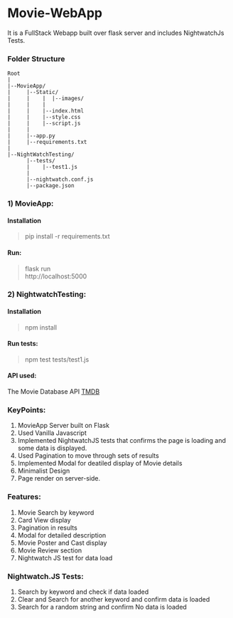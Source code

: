 # Movie-WebApp

It is a FullStack Webapp built over flask server and includes NightwatchJs Tests.



### Folder Structure

```
Root  
|  
|--MovieApp/
|     |--Static/
|     |    |  |--images/
|     |    |  
|     |    |--index.html  
|     |    |--style.css 
|     |    |--script.js
|     |
|     |--app.py  
|	  |--requirements.txt   
|
|--NightWatchTesting/
	  |--tests/
	  |    |--test1.js
   	  |
	  |--nightwatch.conf.js
	  |--package.json

```


###  1) MovieApp:
#### Installation
> pip install -r requirements.txt


#### Run:
> flask run  
> http://localhost:5000


### 2) NightwatchTesting:
#### Installation

> npm install

#### Run tests:
> npm test tests/test1.js

#### API used:
The Movie Database API [TMDB](https://www.themoviedb.org/documentation/api?language=en-US)



### KeyPoints:
1) MovieApp Server built on Flask 
2) Used Vanilla Javascript
3) Implemented NightwatchJS tests that confirms the page is loading and some data is displayed.
4) Used Pagination to move through sets of results
5) Implemented Modal for deatiled display of Movie details
6) Minimalist Design
7) Page render on server-side.


### Features:
1) Movie Search by keyword
2) Card View display
3) Pagination in results
4) Modal for detailed description
5) Movie Poster and Cast display
6) Movie Review section
7) Nightwatch JS test for data load


### Nightwatch.JS Tests:
1) Search by keyword and check if data loaded
2) Clear and Search for another keyword and confirm data is loaded
3) Search for a random string and confirm No data is loaded

